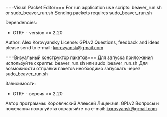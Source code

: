 ===Visual Packet Editor===
For run application use scripts: beaver_run.sh or sudo_beaver_run.sh
Sending packets requires sudo_beaver_run.sh

Dependencies:
* GTK+ - version >= 2.20
    
Author: Alex Korovyansky
License: GPLv2
Questions, feedback and ideas please send to e-mail: korovyansk@gmail.com

===Визуальный конструктор пакетов===
Для запуска приложения используйте скрипты: beaver_run.sh или sudo_beaver_run.sh
Для возможности отправки пакетов необходимо запускать через sudo_beaver_run.sh

Зависимости:    
* GTK+ - версия >= 2.20

Автор программы: Коровянский Алексей
Лицензия: GPLv2
Вопросы и пожелания пожалуйста оправляйте на e-mail: korovyansk@gmail.com
